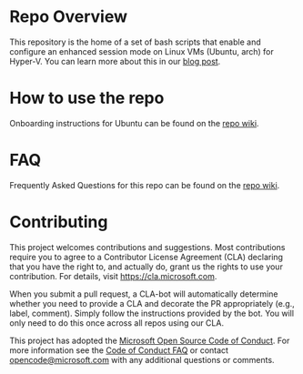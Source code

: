 # Repo Overview
This repository is the home of a set of bash scripts that enable and configure an enhanced session mode on Linux VMs (Ubuntu, arch) for Hyper-V. You can learn more about this in our [blog post](https://blogs.technet.microsoft.com/virtualization/2018/02/28/sneak-peek-taking-a-spin-with-enhanced-linux-vms/).

# How to use the repo
Onboarding instructions for Ubuntu can be found on the [repo wiki](https://github.com/Microsoft/linux-vm-tools/wiki/Onboarding:-Ubuntu).

# FAQ
Frequently Asked Questions for this repo can be found on the [repo wiki](https://github.com/Microsoft/linux-vm-tools/wiki/FAQ).

# Contributing

This project welcomes contributions and suggestions.  Most contributions require you to agree to a
Contributor License Agreement (CLA) declaring that you have the right to, and actually do, grant us
the rights to use your contribution. For details, visit https://cla.microsoft.com.

When you submit a pull request, a CLA-bot will automatically determine whether you need to provide
a CLA and decorate the PR appropriately (e.g., label, comment). Simply follow the instructions
provided by the bot. You will only need to do this once across all repos using our CLA.

This project has adopted the [Microsoft Open Source Code of Conduct](https://opensource.microsoft.com/codeofconduct/).
For more information see the [Code of Conduct FAQ](https://opensource.microsoft.com/codeofconduct/faq/) or
contact [opencode@microsoft.com](mailto:opencode@microsoft.com) with any additional questions or comments.

